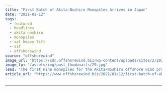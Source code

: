 ```yaml
---
title: "First Batch of Akita-Noshiro Monopiles Arrives in Japan"
date: "2021-01-12"
tags: 
  - featured
  - headlines
  - akita noshiro
  - monopiles
  - sal heavy lift
  - sif
  - offshorewind
source: "offshorewind"
image_url: "https://cdn.offshorewind.biz/wp-content/uploads/sites/2/2021/01/12113006/Sif_Akita-Noshiro-monopiles-arrive-in-Akita.jpg"
image_fp: "/assets/img/post_thumbnails/29.jpg"
lead: "The first nine monopiles for the Akita-Noshiro offshore wind project in Japan arrived in"
article_url: "https://www.offshorewind.biz/2021/01/12/first-batch-of-akita-noshiro-monopiles-arrives-in-japan/"
---
```


---
